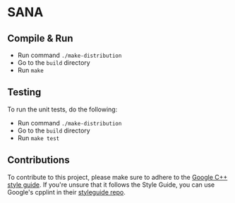 # SANA

## Compile & Run

- Run command `./make-distribution`
- Go to the `build` directory
- Run `make` 

## Testing

To run the unit tests, do the following:

- Run command `./make-distribution`
- Go to the `build` directory
- Run `make test`


## Contributions
To contribute to this project, please make sure to adhere to the
[Google C++ style guide](https://google.github.io/styleguide/cppguide.html). If you're unsure that it follows the
Style Guide, you can use Google's cpplint in their [styleguide repo](https://github.com/google/styleguide).

